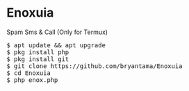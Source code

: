 # Enoxuia
Spam Sms &amp; Call (Only for Termux)
<pre>
$ apt update && apt upgrade
$ pkg install php
$ pkg install git
$ git clone https://github.com/bryantama/Enoxuia
$ cd Enoxuia
$ php enox.php
</pre>
